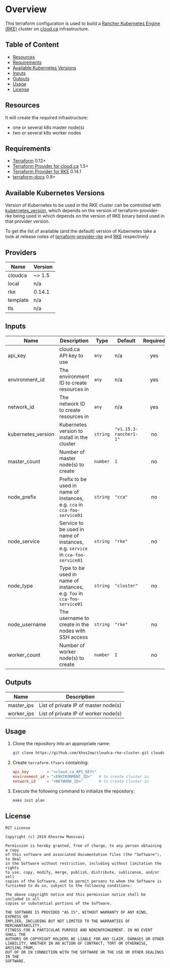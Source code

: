 # Overview

This terraform configuration is used to build a [Rancher Kubernetes Engine (RKE)](https://github.com/rancher/rke) cluster on [cloud.ca](https://cloud.ca/) infrastructure.

## Table of Content

- [Resources](#resources)
- [Requirements](#requirements)
- [Available Kubernetes Versions](#available-kubernetes-versions)
- [Inputs](#rinputs)
- [Outputs](#outputs)
- [Usage](#usage)
- [License](#license)

## Resources

It will create the required infrastructure:

- one or several k8s master node(s)
- two or several k8s worker nodes

## Requirements

- [Terraform](https://www.terraform.io/downloads.html) 0.12+
- [Terraform Provider for cloud.ca](https://github.com/cloud-ca/terraform-provider-cloudca) 1.5+
- [Terraform Provider for RKE](https://github.com/yamamoto-febc/terraform-provider-rke) 0.14.1
- [terraform-docs](https://github.com/segmentio/terraform-docs) 0.8+

## Available Kubernetes Versions

Version of Kubernetes to be used in the RKE cluster can be controlled with [kubernetes_version](#kubernetes_version), which depends on the version of terraform-provider-rke being used in which depends on the version of RKE binary beind used in that provider version.

To get the list of available (and the default) version of Kubernetes take a look at release notes of [terraform-provider-rke](https://github.com/yamamoto-febc/terraform-provider-rke/releases) and [RKE](https://github.com/rancher/rke/releases) respectively.

<!-- terraform-docs starts -->

## Providers

| Name | Version |
|------|---------|
| cloudca | ~> 1.5 |
| local | n/a |
| rke | 0.14.1 |
| template | n/a |
| tls | n/a |

## Inputs

| Name | Description | Type | Default | Required |
|------|-------------|------|---------|:-----:|
| api\_key | cloud.ca API key to use | `any` | n/a | yes |
| environment\_id | The environment ID to create resources in | `any` | n/a | yes |
| network\_id | The network ID to create resources in | `any` | n/a | yes |
| kubernetes\_version | Kubernetes version to install in the cluster | `string` | `"v1.15.3-rancher1-1"` | no |
| master\_count | Number of master node(s) to create | `number` | `1` | no |
| node\_prefix | Prefix to be used in name of instances, e.g. `cca` in `cca-foo-service01` | `string` | `"cca"` | no |
| node\_service | Service to be used in name of instances, e.g. `service` in `cca-foo-service01` | `string` | `"rke"` | no |
| node\_type | Type to be used in name of instances, e.g. `foo` in `cca-foo-service01` | `string` | `"cluster"` | no |
| node\_username | The username to create in the nodes with SSH access | `string` | `"rke"` | no |
| worker\_count | Number of worker node(s) to create | `number` | `2` | no |

## Outputs

| Name | Description |
|------|-------------|
| master\_ips | List of private IP of master node(s) |
| worker\_ips | List of private IP of worker node(s) |

<!-- terraform-docs ends -->

## Usage

1. Clone the repository into an appropriate name:

    ```bash
    git clone https://github.com/khos2ow/cloudca-rke-cluster.git cloudca-rke-cluster
    ```

2. Create `terraform.tfvars` containing:

    ```toml
    api_key        = "<cloud_ca_API_KEY>"
    environment_id = "<ENVIRONMENT_ID>"   # to create cluster in
    network_id     = "<NETWORK_ID>"       # to create cluster in
    ```

3. Execute the following command to initialize the repository:

    ```bash
    make init plan
    ```

## License

```text
MIT License

Copyright (c) 2019 Khosrow Moossavi

Permission is hereby granted, free of charge, to any person obtaining a copy
of this software and associated documentation files (the "Software"), to deal
in the Software without restriction, including without limitation the rights
to use, copy, modify, merge, publish, distribute, sublicense, and/or sell
copies of the Software, and to permit persons to whom the Software is
furnished to do so, subject to the following conditions:

The above copyright notice and this permission notice shall be included in all
copies or substantial portions of the Software.

THE SOFTWARE IS PROVIDED "AS IS", WITHOUT WARRANTY OF ANY KIND, EXPRESS OR
IMPLIED, INCLUDING BUT NOT LIMITED TO THE WARRANTIES OF MERCHANTABILITY,
FITNESS FOR A PARTICULAR PURPOSE AND NONINFRINGEMENT. IN NO EVENT SHALL THE
AUTHORS OR COPYRIGHT HOLDERS BE LIABLE FOR ANY CLAIM, DAMAGES OR OTHER
LIABILITY, WHETHER IN AN ACTION OF CONTRACT, TORT OR OTHERWISE, ARISING FROM,
OUT OF OR IN CONNECTION WITH THE SOFTWARE OR THE USE OR OTHER DEALINGS IN THE
SOFTWARE.
```
